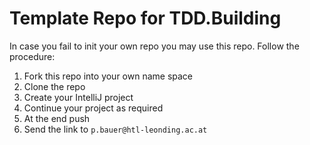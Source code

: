 # Template Repo for TDD.Building
In case you fail to init your own repo you may use this repo. Follow the procedure:

1. Fork this repo into your own name space
2. Clone the repo
3. Create your IntelliJ project
4. Continue your project as required
5. At the end push
6. Send the link to `p.bauer@htl-leonding.ac.at`

